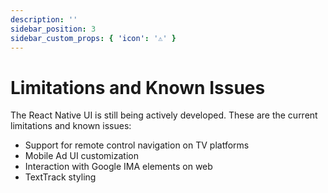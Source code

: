 ```yaml
---
description: ''
sidebar_position: 3
sidebar_custom_props: { 'icon': '⚠️' }
---
```


# Limitations and Known Issues

The React Native UI is still being actively developed. These are the current limitations and known issues:

- Support for remote control navigation on TV platforms
- Mobile Ad UI customization
- Interaction with Google IMA elements on web
- TextTrack styling
